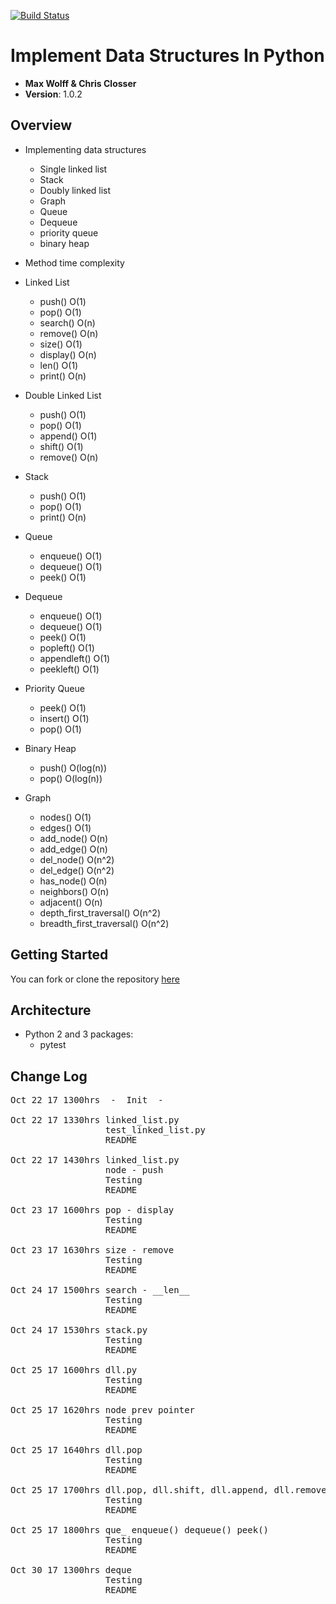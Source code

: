 [![Build Status](https://travis-ci.org/maxawolff/data-structures.svg?branch=master)](https://travis-ci.org/maxawolff/data-structures)

# Implement Data Structures In Python

- **Max Wolff & Chris Closser**
- **Version**: 1.0.2

## Overview
<!-- Provide a high level overview of what this application is and why you are building it, beyond the fact that it's an assignment for a Code Fellows 401 class. (i.e. What's your problem domain?) -->
- Implementing data structures
  - Single linked list
  - Stack
  - Doubly linked list
  - Graph
  - Queue
  - Dequeue
  - priority queue
  - binary heap
- Method time complexity

- Linked List
  - push() O(1)
  - pop() O(1)
  - search() O(n)
  - remove() O(n)
  - size() O(1)
  - display() O(n)
  - len() O(1)
  - print() O(n)
- Double Linked List
  - push() O(1)
  - pop() O(1)
  - append() O(1)
  - shift() O(1)
  - remove() O(n)
- Stack
  - push() O(1)
  - pop() O(1)
  - print() O(n)
- Queue
  - enqueue() O(1)
  - dequeue() O(1)
  - peek() O(1)
- Dequeue
  - enqueue() O(1)
  - dequeue() O(1)
  - peek() O(1)
  - popleft() O(1)
  - appendleft() O(1)
  - peekleft() O(1)
- Priority Queue
  - peek() O(1)
  - insert() O(1)
  - pop() O(1)
- Binary Heap
  - push() O(log(n))
  - pop() O(log(n))
- Graph
  - nodes() O(1)
  - edges() O(1)
  - add_node() O(n)
  - add_edge() O(n)
  - del_node() O(n^2)
  - del_edge() O(n^2)
  - has_node() O(n)
  - neighbors() O(n)
  - adjacent() O(n)
  - depth_first_traversal() O(n^2)
  - breadth_first_traversal() O(n^2)



## Getting Started
<!-- What are the steps that a user must take in order to build this app on their own machine and get it running? -->
  You can fork or clone the repository [here](https://github.com/maxawolff/data-structures)

## Architecture
<!-- Provide a detailed description of the application design. What technologies (languages, libraries, etc) you're using, and any other relevant design information. -->
- Python 2 and 3 packages:
  - pytest

## Change Log
<!-- Use this are to document the iterative changes made to your application as each feature is successfully implemented. Use time stamps. Here's an example:

01-01-2001 4:59pm - Added functionality to add and delete some things.
-->
<pre>Oct 22 17 1300hrs&ensp;&ensp;-&ensp;&ensp;Init&ensp;&ensp;-  

Oct 22 17 1330hrs linked_list.py
                  test_linked_list.py
                  README

Oct 22 17 1430hrs linked_list.py
                  node - push
                  Testing
                  README

Oct 23 17 1600hrs pop - display
                  Testing
                  README

Oct 23 17 1630hrs size - remove
                  Testing
                  README

Oct 24 17 1500hrs search - __len__
                  Testing
                  README

Oct 24 17 1530hrs stack.py
                  Testing
                  README

Oct 25 17 1600hrs dll.py
                  Testing
                  README

Oct 25 17 1620hrs node prev pointer
                  Testing
                  README

Oct 25 17 1640hrs dll.pop
                  Testing
                  README

Oct 25 17 1700hrs dll.pop, dll.shift, dll.append, dll.remove
                  Testing
                  README

Oct 25 17 1800hrs que_ enqueue() dequeue() peek()
                  Testing
                  README

Oct 30 17 1300hrs deque
                  Testing
                  README
</pre>
